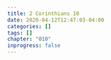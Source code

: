 ```yaml
---
title: 2 Corinthians 10
date: 2020-04-12T12:47:03-04:00
categories: []
tags: []
chapter: "010"
inprogress: false
---
```



